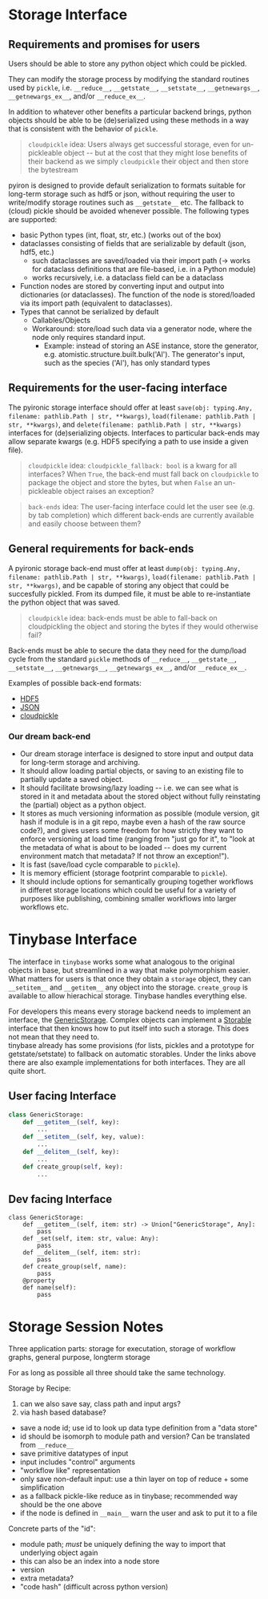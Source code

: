 # Storage Interface 

## Requirements and promises for users

Users should be able to store any python object which could be pickled.

They can modify the storage process by modifying the standard routines used by `pickle`, i.e. `__reduce__`, `__getstate__`, `__setstate__`, `__getnewargs__`, `__getnewargs_ex__`, and/or `__reduce_ex__`.

In addition to whatever other benefits a particular backend brings, python objects should be able to be (de)serialized using these methods in a way that is consistent with the behavior of `pickle`.

> `cloudpickle` idea: Users always get successful storage, even for un-pickleable object -- but at the cost that they might lose benefits of their backend as we simply `cloudpickle` their object and then store the bytestream

pyiron is designed to provide default serialization to formats suitable for long-term storage such as hdf5 or json, without requiring the user to write/modify storage routines such as `__getstate__` etc. The fallback to (cloud) pickle should be avoided whenever possible. The following types are supported:

- basic Python types (int, float, str, etc.) (works out of the box)
- dataclasses consisting of fields that are serializable by default (json, hdf5, etc.)
  - such dataclasses are saved/loaded via their import path (-> works for dataclass definitions that are file-based, i.e. in a Python module)
  - works recursively, i.e. a dataclass field can be a dataclass
- Function nodes are stored by converting input and output into dictionaries (or dataclasses). The function of the node is stored/loaded via its import path (equivalent to dataclasses).
- Types that cannot be serialized by default
  - Callables/Objects
  - Workaround: store/load such data via a generator node, where the node only requires standard input.
    - Example: instead of storing an ASE instance, store the generator, e.g. atomistic.structure.built.bulk('Al'). The generator's input, such as the species ('Al'), has only standard types        

## Requirements for the user-facing interface

The pyironic storage interface should offer at least `save(obj: typing.Any, filename: pathlib.Path | str, **kwargs)`, `load(filename: pathlib.Path | str, **kwargs)`, and `delete(filename: pathlib.Path | str, **kwargs)` interfaces for (de)serializing objects.
Interfaces to particular back-ends may allow separate kwargs (e.g. HDF5 specifying a path to use inside a given file).

> `cloudpickle` idea: `cloudpickle_fallback: bool` is a kwarg for all interfaces? When `True`, the back-end must fall back on `cloudpickle` to package the object and store the bytes, but when `False` an un-pickleable object raises an exception?

> `back-ends` idea: The user-facing interface could let the user see (e.g. by tab completion) which different back-ends are currently available and easily choose between them?

## General requirements for back-ends

A pyironic storage back-end must offer at least `dump(obj: typing.Any, filename: pathlib.Path | str, **kwargs)`, `load(filename: pathlib.Path | str, **kwargs)`, and be capable of storing any object that could be succesfully pickled.
From its dumped file, it must be able to re-instantiate the python object that was saved.

> `cloudpickle` idea: back-ends must be able to fall-back on cloudpickling the object and storing the bytes if they would otherwise fail?

Back-ends must be able to secure the data they need for the dump/load cycle from the standard `pickle` methods of `__reduce__`, `__getstate__`, `__setstate__`, `__getnewargs__`, `__getnewargs_ex__`, and/or `__reduce_ex__`.

Examples of possible back-end formats:

- [HDF5](url_for_hdf)
- [JSON](url_for_json)
- [cloudpickle](url_for_cloudpickle)
  
### Our dream back-end

- Our dream storage interface is designed to store input and output data for long-term storage and archiving.
- It should allow loading partial objects, or saving to an existing file to partially update a saved object.
- It should facilitate browsing/lazy loading -- i.e. we can see what is stored in it and metadata about the stored object without fully reinstating the (partial) object as a python object.
- It stores as much versioning information as possible (module version, git hash if module is in a git repo, maybe even a hash of the raw source code?), and gives users some freedom for how strictly they want to enforce versioning at load time (ranging from "just go for it", to "look at the metadata of what is about to be loaded -- does my current environment match that metadata? If not throw an exception!").
- It is fast (save/load cycle comparable to `pickle`).
- It is memory efficient (storage footprint comparable to `pickle`).
- It should include options for semantically grouping together workflows in differet storage locations which could be useful for a variety of purposes like publishing, combining smaller workflows into larger workflows etc.


# Tinybase Interface

The interface in `tinybase` works some what analogous to the original objects in base, but streamlined in a way that make polymorphism easier.
What matters for users is that once they obtain a `storage` object, they can `__setitem__` and `__getitem__` any object into the storage.
`create_group` is available to allow hierachical storage.
Tinybase handles everything else.

For developers this means every storage backend needs to implement an interface, the [GenericStorage](https://github.com/pyiron/pyiron_contrib/blob/53907adaf1070a6112a8d3697dc180d8cdacb22a/pyiron_contrib/tinybase/storage.py#L15).
Complex objects can implement a [Storable](https://github.com/pyiron/pyiron_contrib/blob/53907adaf1070a6112a8d3697dc180d8cdacb22a/pyiron_contrib/tinybase/storage.py#L373) interface that then knows how to put itself into such a storage.
This does not mean that they need to.  
tinybase already has some provisions (for lists, pickles and a prototype for getstate/setstate) to fallback on automatic storables.
Under the links above there are also example implementations for both interfaces.
They are all quite short.

## User facing Interface

```python
class GenericStorage:
    def __getitem__(self, key):
        ...
    def __setitem__(self, key, value):
        ...
    def __delitem__(self, key):
        ...
    def create_group(self, key):
        ...
```

## Dev facing Interface

```
class GenericStorage:
    def __getitem__(self, item: str) -> Union["GenericStorage", Any]:
        pass
    def _set(self, item: str, value: Any):
        pass
    def __delitem__(self, item: str):
        pass
    def create_group(self, name):
        pass
    @property
    def name(self):
        pass
```


# Storage Session Notes

Three application parts: storage for executation, storage of workflow graphs, general purpose, longterm storage

For as long as possible all three should take the same technology.

Storage by Recipe:
1. can we also save say, class path and input args?
2. via hash based database?
  - save a node id; use id to look up data type definition from a "data store"
  - id should be isomorph to module path and version?  Can be translated from `__reduce__`
  - save primitive datatypes of input
  - input includes "control" arguments
  - "workflow like" representation
  - only save non-default input: use a thin layer on top of reduce + some simplification
  - as a fallback pickle-like reduce as in tinybase; recommended way should be the one above
  - if the node is defined in `__main__` warn the user and ask to put it to a file

Concrete parts of the "id":
  - module path; *must* be uniquely defining the way to import that underlying object again
  - this can also be an index into a node store
  - version
  - extra metadata?
  - "code hash" (difficult across python version)
